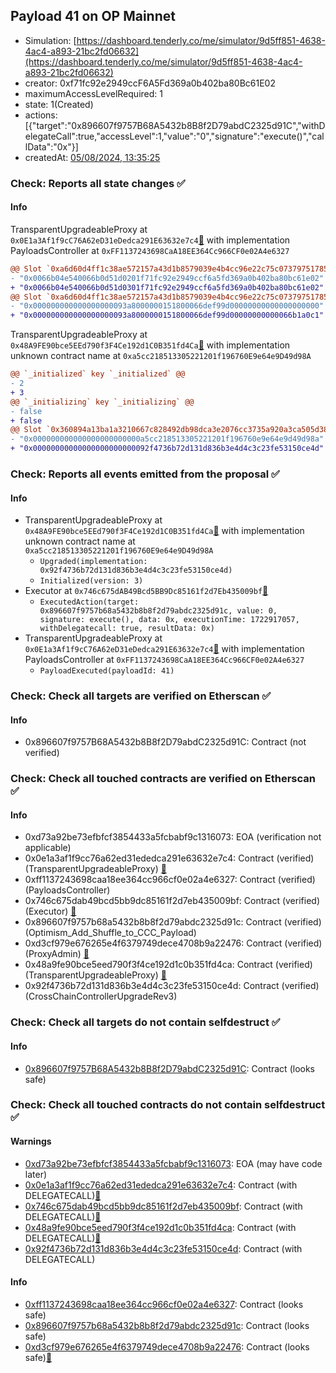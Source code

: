 ## Payload 41 on OP Mainnet

- Simulation: [https://dashboard.tenderly.co/me/simulator/9d5ff851-4638-4ac4-a893-21bc2fd06632](https://dashboard.tenderly.co/me/simulator/9d5ff851-4638-4ac4-a893-21bc2fd06632)
- creator: 0xf71fc92e2949ccF6A5Fd369a0b402ba80Bc61E02
- maximumAccessLevelRequired: 1
- state: 1(Created)
- actions: [{"target":"0x896607f9757B68A5432b8B8f2D79abdC2325d91C","withDelegateCall":true,"accessLevel":1,"value":"0","signature":"execute()","callData":"0x"}]
- createdAt: [05/08/2024, 13:35:25](https://optimistic.etherscan.io/tx/0x30d32be65d64a0908c4483c644c2d4ccd4caffe8d210003c78c7fc009dd1754d)

### Check: Reports all state changes :white_check_mark:

#### Info


TransparentUpgradeableProxy at `0x0E1a3Af1f9cC76A62eD31eDedca291E63632e7c4`[:ghost:](https://github.com/bgd-labs/aave-address-book "GovernanceV3Optimism.PAYLOADS_CONTROLLER") with implementation PayloadsController at `0xFF1137243698CaA18EE364Cc966CF0e02A4e6327`
```diff
@@ Slot `0xa6d60d4ff1c38ae572157a43d1b8579039e4b4cc96e22c75c07379751785fe51` @@
- "0x0066b04e540066b0d51d0201f71fc92e2949ccf6a5fd369a0b402ba80bc61e02"
+ "0x0066b04e540066b0d51d0301f71fc92e2949ccf6a5fd369a0b402ba80bc61e02"
@@ Slot `0xa6d60d4ff1c38ae572157a43d1b8579039e4b4cc96e22c75c07379751785fe52` @@
- "0x000000000000000000093a8000000151800066def99d00000000000000000000"
+ "0x000000000000000000093a8000000151800066def99d00000000000066b1a0c1"
```

TransparentUpgradeableProxy at `0x48A9FE90bce5EEd790f3F4Ce192d1C0B351fd4Ca`[:ghost:](https://github.com/bgd-labs/aave-address-book "GovernanceV3Optimism.CROSS_CHAIN_CONTROLLER") with implementation unknown contract name at `0xa5cc218513305221201f196760E9e64e9D49d98A`
```diff
@@ `_initialized` key `_initialized` @@
- 2
+ 3
@@ `_initializing` key `_initializing` @@
- false
+ false
@@ Slot `0x360894a13ba1a3210667c828492db98dca3e2076cc3735a920a3ca505d382bbc` @@
- "0x000000000000000000000000a5cc218513305221201f196760e9e64e9d49d98a"
+ "0x00000000000000000000000092f4736b72d131d836b3e4d4c3c23fe53150ce4d"
```


### Check: Reports all events emitted from the proposal :white_check_mark:

#### Info

- TransparentUpgradeableProxy at `0x48A9FE90bce5EEd790f3F4Ce192d1C0B351fd4Ca`[:ghost:](https://github.com/bgd-labs/aave-address-book "GovernanceV3Optimism.CROSS_CHAIN_CONTROLLER") with implementation unknown contract name at `0xa5cc218513305221201f196760E9e64e9D49d98A`
  - `Upgraded(implementation: 0x92f4736b72d131d836b3e4d4c3c23fe53150ce4d)`
  - `Initialized(version: 3)`
- Executor at `0x746c675dAB49Bcd5BB9Dc85161f2d7Eb435009bf`[:ghost:](https://github.com/bgd-labs/aave-address-book "AaveV3Optimism.ACL_ADMIN, GovernanceV3Optimism.EXECUTOR_LVL_1")
  - `ExecutedAction(target: 0x896607f9757b68a5432b8b8f2d79abdc2325d91c, value: 0, signature: execute(), data: 0x, executionTime: 1722917057, withDelegatecall: true, resultData: 0x)`
- TransparentUpgradeableProxy at `0x0E1a3Af1f9cC76A62eD31eDedca291E63632e7c4`[:ghost:](https://github.com/bgd-labs/aave-address-book "GovernanceV3Optimism.PAYLOADS_CONTROLLER") with implementation PayloadsController at `0xFF1137243698CaA18EE364Cc966CF0e02A4e6327`
  - `PayloadExecuted(payloadId: 41)`

### Check: Check all targets are verified on Etherscan :white_check_mark:

#### Info

- 0x896607f9757B68A5432b8B8f2D79abdC2325d91C: Contract (not verified) 

### Check: Check all touched contracts are verified on Etherscan :white_check_mark:

#### Info

- 0xd73a92be73efbfcf3854433a5fcbabf9c1316073: EOA (verification not applicable)
- 0x0e1a3af1f9cc76a62ed31ededca291e63632e7c4: Contract (verified) (TransparentUpgradeableProxy) [:ghost:](https://github.com/bgd-labs/aave-address-book "GovernanceV3Optimism.PAYLOADS_CONTROLLER")
- 0xff1137243698caa18ee364cc966cf0e02a4e6327: Contract (verified) (PayloadsController) 
- 0x746c675dab49bcd5bb9dc85161f2d7eb435009bf: Contract (verified) (Executor) [:ghost:](https://github.com/bgd-labs/aave-address-book "AaveV3Optimism.ACL_ADMIN, GovernanceV3Optimism.EXECUTOR_LVL_1")
- 0x896607f9757b68a5432b8b8f2d79abdc2325d91c: Contract (verified) (Optimism_Add_Shuffle_to_CCC_Payload) 
- 0xd3cf979e676265e4f6379749dece4708b9a22476: Contract (verified) (ProxyAdmin) [:ghost:](https://github.com/bgd-labs/aave-address-book "MiscOptimism.PROXY_ADMIN")
- 0x48a9fe90bce5eed790f3f4ce192d1c0b351fd4ca: Contract (verified) (TransparentUpgradeableProxy) [:ghost:](https://github.com/bgd-labs/aave-address-book "GovernanceV3Optimism.CROSS_CHAIN_CONTROLLER")
- 0x92f4736b72d131d836b3e4d4c3c23fe53150ce4d: Contract (verified) (CrossChainControllerUpgradeRev3) 

### Check: Check all targets do not contain selfdestruct :white_check_mark:

#### Info

- [0x896607f9757B68A5432b8B8f2D79abdC2325d91C](https://optimistic.etherscan.io/address/0x896607f9757B68A5432b8B8f2D79abdC2325d91C): Contract (looks safe)

### Check: Check all touched contracts do not contain selfdestruct :white_check_mark:

#### Warnings

- [0xd73a92be73efbfcf3854433a5fcbabf9c1316073](https://optimistic.etherscan.io/address/0xd73a92be73efbfcf3854433a5fcbabf9c1316073): EOA (may have code later)
- [0x0e1a3af1f9cc76a62ed31ededca291e63632e7c4](https://optimistic.etherscan.io/address/0x0e1a3af1f9cc76a62ed31ededca291e63632e7c4): Contract (with DELEGATECALL)[:ghost:](https://github.com/bgd-labs/aave-address-book "GovernanceV3Optimism.PAYLOADS_CONTROLLER")
- [0x746c675dab49bcd5bb9dc85161f2d7eb435009bf](https://optimistic.etherscan.io/address/0x746c675dab49bcd5bb9dc85161f2d7eb435009bf): Contract (with DELEGATECALL)[:ghost:](https://github.com/bgd-labs/aave-address-book "AaveV3Optimism.ACL_ADMIN, GovernanceV3Optimism.EXECUTOR_LVL_1")
- [0x48a9fe90bce5eed790f3f4ce192d1c0b351fd4ca](https://optimistic.etherscan.io/address/0x48a9fe90bce5eed790f3f4ce192d1c0b351fd4ca): Contract (with DELEGATECALL)[:ghost:](https://github.com/bgd-labs/aave-address-book "GovernanceV3Optimism.CROSS_CHAIN_CONTROLLER")
- [0x92f4736b72d131d836b3e4d4c3c23fe53150ce4d](https://optimistic.etherscan.io/address/0x92f4736b72d131d836b3e4d4c3c23fe53150ce4d): Contract (with DELEGATECALL)

#### Info

- [0xff1137243698caa18ee364cc966cf0e02a4e6327](https://optimistic.etherscan.io/address/0xff1137243698caa18ee364cc966cf0e02a4e6327): Contract (looks safe)
- [0x896607f9757b68a5432b8b8f2d79abdc2325d91c](https://optimistic.etherscan.io/address/0x896607f9757b68a5432b8b8f2d79abdc2325d91c): Contract (looks safe)
- [0xd3cf979e676265e4f6379749dece4708b9a22476](https://optimistic.etherscan.io/address/0xd3cf979e676265e4f6379749dece4708b9a22476): Contract (looks safe)[:ghost:](https://github.com/bgd-labs/aave-address-book "MiscOptimism.PROXY_ADMIN")

